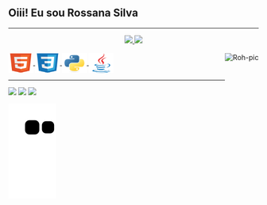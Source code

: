 ## Oiii! Eu sou Rossana Silva
<hr>
<div align="center">
  <a href="https://github.com/rossanasilva">
  <img height="180em" src="https://github-readme-stats.vercel.app/api?username=rossanasilva&show_icons=true&theme=dracula&include_all_commits=true&count_private=true"/>
  <img height="180em" src="https://github-readme-stats.vercel.app/api/top-langs/?username=rossanasilva&layout=compact&langs_count=7&theme=dracula"/>
</div>
  <div style="display: inline_block"><br>
  <img align="center" alt="Roh-HTML" height="40" width="50" src="https://raw.githubusercontent.com/devicons/devicon/master/icons/html5/html5-original.svg">
  <img align="center" alt="Roh-CSS" height="40" width="50" src="https://raw.githubusercontent.com/devicons/devicon/master/icons/css3/css3-original.svg">
  <img align="center" alt="Roh-Python" height="40" width="50" src="https://raw.githubusercontent.com/devicons/devicon/master/icons/python/python-original.svg">
  <img align="center" alt="Roh-Java" height="40" width="50" src="https://raw.githubusercontent.com/devicons/devicon/master/icons/java/java-original.svg">
  <img align="right" alt="Roh-pic" height="150" src="https://i.picasion.com/pic92/dd8c2ea7a5eb9b471f62bba878f6bef0.gif">
</div>
<hr>
<div>
   <a href="https://discord.gg/McY3C8BX" target="_blank"><img src="https://img.shields.io/badge/Discord-7289DA?style=for-the-badge&logo=discord&logoColor=white" target="_blank"></a> 
  <a href = "mailto:rLaurentino96@gmail.com"><img src="https://img.shields.io/badge/-Gmail-%23333?style=for-the-badge&logo=gmail&logoColor=white" target="_blank"></a>
  <a href="https://instagram.com/_rossanasilva" target="_blank"><img src="https://img.shields.io/badge/-Instagram-%23E4405F?style=for-the-badge&logo=instagram&logoColor=white" target="_blank"></a>
  
  ![Snake animation](https://github.com/rafaballerini/rafaballerini/blob/output/github-contribution-grid-snake.svg)

</div>
